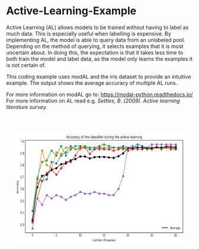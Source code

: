 # Active-Learning-Example
Active Learning (AL) allows models to be trained without having to label as much data. This is especially useful when labelling is expensive. By implementing AL, the model is able to query data from an unlabeled pool. Depending on the method of querying, it selects examples that it is most uncertain about. In doing this, the expectation is that it takes less time to both train the model and label data, as the model only learns the examples it is not certain of. 

This coding example uses modAL and the iris dataset to provide an intuitive example. The output shows the average accuracy of multiple AL runs.

For more information on modAL go to: https://modal-python.readthedocs.io/ <br />
For more information on AL read e.g. <em>Settles, B. (2009). Active learning literature survey.</em>

<br/><br/>
<p align="center">
  <img width="460" height="300" src="example.png">
</p>
